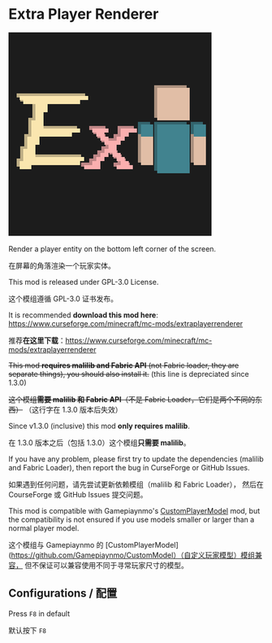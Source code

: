 # Extra Player Renderer

![](logo.png)

Render a player entity on the bottom left corner of the screen.

在屏幕的角落渲染一个玩家实体。

This mod is released under GPL-3.0 License.

这个模组遵循 GPL-3.0 证书发布。

It is recommended **download this mod here**: https://www.curseforge.com/minecraft/mc-mods/extraplayerrenderer

推荐**在这里下载**：https://www.curseforge.com/minecraft/mc-mods/extraplayerrenderer

~~This mod **requires malilib and Fabric API** (not Fabric loader, they are separate things), you should also install it.~~
(this line is depreciated since 1.3.0)

~~这个模组**需要 malilib 和 Fabric API**（不是 Fabric Loader，它们是两个不同的东西）~~
（这行字在 1.3.0 版本后失效）

Since v1.3.0 (inclusive) this mod **only requires malilib**.

在 1.3.0 版本之后（包括 1.3.0）这个模组**只需要 malilib**。

If you have any problem, please first try to update the dependencies (malilib and Fabric Loader),
then report the bug in CurseForge or GitHub Issues.

如果遇到任何问题，请先尝试更新依赖模组（malilib 和 Fabric Loader），
然后在 CourseForge 或 GitHub Issues 提交问题。

This mod is compatible with Gamepiaynmo's [CustomPlayerModel](https://github.com/Gamepiaynmo/CustomModel) mod, but the compatibility is not ensured if you use models smaller or larger than a normal player model.

这个模组与 Gamepiaynmo 的 [CustomPlayerModel](https://github.com/Gamepiaynmo/CustomModel）（自定义玩家模型）模组兼容，
但不保证可以兼容使用不同于寻常玩家尺寸的模型。

## Configurations / 配置
Press `F8` in default

默认按下 `F8`
